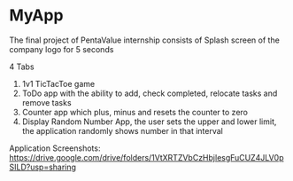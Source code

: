 # MyApp
The final project of PentaValue internship consists of
Splash screen of the company logo for 5 seconds

4 Tabs
1) 1v1 TicTacToe game
2) ToDo app with the ability to add, check completed, relocate tasks and remove tasks
3) Counter app which plus, minus and resets the counter to zero
4) Display Random Number App, the user sets the upper and lower limit, the application randomly shows number in that interval 

Application Screenshots: https://drive.google.com/drive/folders/1VtXRTZVbCzHbjlesgFuCUZ4JLV0pSILD?usp=sharing
